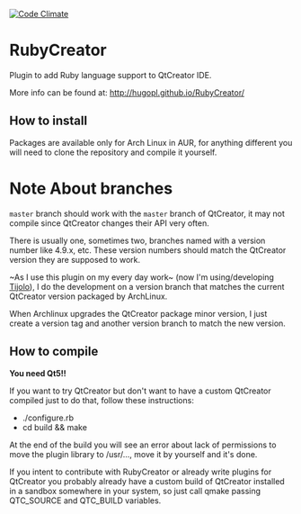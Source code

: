[![Code Climate](https://codeclimate.com/github/hugopl/RubyCreator/badges/gpa.svg)](https://codeclimate.com/github/hugopl/RubyCreator)

# RubyCreator

Plugin to add Ruby language support to QtCreator IDE.

More info can be found at: http://hugopl.github.io/RubyCreator/

## How to install

Packages are available only for Arch Linux in AUR, for anything different you will need to clone the repository and compile it yourself.

# Note About branches

`master` branch should work with the `master` branch of QtCreator, it may not compile since QtCreator changes their API very often.

There is usually one, sometimes two, branches named with a version number like 4.9.x, etc. These version numbers should match the QtCreator version they are supposed to work.

~As I use this plugin on my every day work~ (now I'm using/developing [Tijolo](https://github.com/hugopl/tijolo)), I do the development on a version branch that matches the current QtCreator version packaged by ArchLinux.

When Archlinux upgrades the QtCreator package minor version, I just create a version tag and another version branch to match the new version.

## How to compile

**You need Qt5!!**

If you want to try QtCreator but don't want to have a custom QtCreator compiled just to do that, follow these instructions:

* ./configure.rb
* cd build && make

At the end of the build you will see an error about lack of permissions to move the plugin library to /usr/..., move it by yourself and it's done.

If you intent to contribute with RubyCreator or already write plugins for QtCreator you probably already have a custom build of QtCreator installed in
a sandbox somewhere in your system, so just call qmake passing QTC_SOURCE and QTC_BUILD variables.
